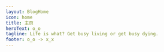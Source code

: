```yaml
---
layout: BlogHome
icon: home
title: 主页
heroText: o_o
tagline: Life is what? Get busy living or get busy dying.
footer: o_o -> x_x
---
```

